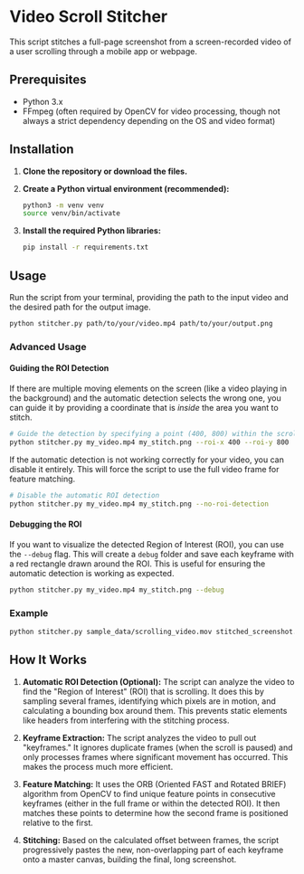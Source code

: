 # Video Scroll Stitcher

This script stitches a full-page screenshot from a screen-recorded video of a user scrolling through a mobile app or webpage.

## Prerequisites

- Python 3.x
- FFmpeg (often required by OpenCV for video processing, though not always a strict dependency depending on the OS and video format)

## Installation

1.  **Clone the repository or download the files.**

2.  **Create a Python virtual environment (recommended):**
    ```bash
    python3 -m venv venv
    source venv/bin/activate
    ```

3.  **Install the required Python libraries:**
    ```bash
    pip install -r requirements.txt
    ```

## Usage

Run the script from your terminal, providing the path to the input video and the desired path for the output image.

```bash
python stitcher.py path/to/your/video.mp4 path/to/your/output.png
```

### Advanced Usage

#### Guiding the ROI Detection

If there are multiple moving elements on the screen (like a video playing in the background) and the automatic detection selects the wrong one, you can guide it by providing a coordinate that is *inside* the area you want to stitch.

```bash
# Guide the detection by specifying a point (400, 800) within the scrolling area
python stitcher.py my_video.mp4 my_stitch.png --roi-x 400 --roi-y 800
```

If the automatic detection is not working correctly for your video, you can disable it entirely. This will force the script to use the full video frame for feature matching.

```bash
# Disable the automatic ROI detection
python stitcher.py my_video.mp4 my_stitch.png --no-roi-detection
```

#### Debugging the ROI

If you want to visualize the detected Region of Interest (ROI), you can use the `--debug` flag. This will create a `debug` folder and save each keyframe with a red rectangle drawn around the ROI. This is useful for ensuring the automatic detection is working as expected.

```bash
python stitcher.py my_video.mp4 my_stitch.png --debug
```

### Example

```bash
python stitcher.py sample_data/scrolling_video.mov stitched_screenshot.png
```

## How It Works

1.  **Automatic ROI Detection (Optional):** The script can analyze the video to find the "Region of Interest" (ROI) that is scrolling. It does this by sampling several frames, identifying which pixels are in motion, and calculating a bounding box around them. This prevents static elements like headers from interfering with the stitching process.

2.  **Keyframe Extraction:** The script analyzes the video to pull out "keyframes." It ignores duplicate frames (when the scroll is paused) and only processes frames where significant movement has occurred. This makes the process much more efficient.

3.  **Feature Matching:** It uses the ORB (Oriented FAST and Rotated BRIEF) algorithm from OpenCV to find unique feature points in consecutive keyframes (either in the full frame or within the detected ROI). It then matches these points to determine how the second frame is positioned relative to the first.

4.  **Stitching:** Based on the calculated offset between frames, the script progressively pastes the new, non-overlapping part of each keyframe onto a master canvas, building the final, long screenshot.
